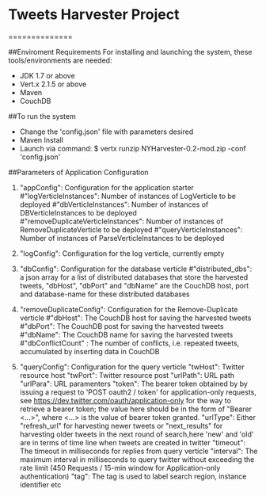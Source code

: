 # Tweets Harvester Project
==============

##Enviroment Requirements
For installing and launching the system, these tools/environments are needed:
- JDK 1.7 or above
- Vert.x 2.1.5 or above
- Maven
- CouchDB

##To run the system
- Change the 'config.json' file with parameters desired
- Maven Install
- Launch via command: $ vertx runzip NYHarvester-0.2-mod.zip -conf 'config.json'

##Parameters of Application Configuration
1. "appConfig": Configuration for the application starter
#"logVerticleInstances": Number of instances of LogVerticle to be deployed
#"dbVerticleInstances": Number of instances of DBVerticleInstances to be deployed
#"removeDuplicateVerticleInstances": Number of instances of RemoveDuplicateVerticle to be deployed
#"queryVerticleInstances": Number of instances of ParseVerticleInstances to be deployed

2. "logConfig": Configuration for the log verticle, currently empty

3. "dbConfig": Configuration for the database verticle
#"distributed_dbs": a json array for a list of distributed databases that store the harvested tweets, "dbHost", "dbPort" and "dbName" are the CouchDB host, port and database-name for these distributed databases 

4. "removeDuplicateConfig": Configuration for the Remove-Duplicate verticle
#"dbHost": The CouchDB host for saving the harvested tweets
#"dbPort": The CouchDB post for saving the harvested tweets
#"dbName": The CouchDB name for saving the harvested tweets
#"dbConflictCount" : The number of conflicts, i.e. repeated tweets, accumulated by inserting data in CouchDB

5. "queryConfig": Configuration for the query verticle
		"twHost": Twitter resource host
		"twPort": Twitter resource post
		"urlPath": URL path
		"urlPara": URL paramenters
		"token": The bearer token obtained by by issuing a request to 'POST oauth2 / token' for application-only requests, see https://dev.twitter.com/oauth/application-only for the way to retrieve a bearer token; the value here should be in the form of "Bearer <...>", where <...> is the value of bearer token granted.
		"urlType": Either "refresh_url" for harvesting newer tweets or "next_results" for harvesting older tweets in the next round of search,here 'new' and 'old' are in terms of time line when tweets are created in twitter
		"timeout": The timeout in milliseconds for replies from query verticle
		"interval": The maximum interval in milliseconds to query twitter without exceeding the rate limit (450 Requests / 15-min window for Application-only authentication)
		"tag": The tag is used to label search region, instance identifier etc  
